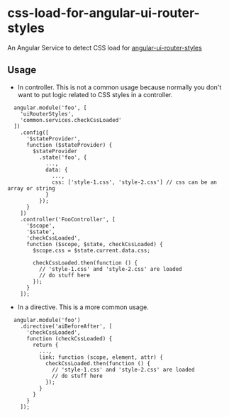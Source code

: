 # css-load-for-angular-ui-router-styles

An Angular Service to detect CSS load for [angular-ui-router-styles](https://github.com/manuelmazzuola/angular-ui-router-styles)

## Usage
- In controller. This is not a common usage because normally you don't want to put logic related to CSS styles in a controller.

```
  angular.module('foo', [
    'uiRouterStyles',
    'common.services.checkCssLoaded'
  ])
    .config([
      '$stateProvider',
      function ($stateProvider) {
        $stateProvider
          .state('foo', {
            ...,
            data: {
              ...,
              css: ['style-1.css', 'style-2.css'] // css can be an array or string
            }
          });
      }
    ])
    .controller('FooController', [
      '$scope',
      '$state',
      'checkCssLoaded',
      function ($scope, $state, checkCssLoaded) {
        $scope.css = $state.current.data.css;

        checkCssLoaded.then(function () {
          // 'style-1.css' and 'style-2.css' are loaded
          // do stuff here
        });
      }
    ]);
```

- In a directive. This is a more common usage.

```
  angular.module('foo')
    .directive('aiBeforeAfter', [
      'checkCssLoaded',
      function (checkCssLoaded) {
        return {
          ...,
          link: function (scope, element, attr) {
            checkCssLoaded.then(function () {
              // 'style-1.css' and 'style-2.css' are loaded
              // do stuff here
            });
          }
        }
      }
    ]);

```
